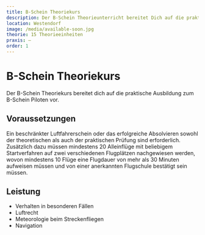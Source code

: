 ```yaml
---
title: B-Schein Theoriekurs
description: Der B-Schein Theorieunterricht bereitet Dich auf die praktische Ausbildung zum B-Schein Piloten vor. Es werden die Fächer Verhalten in besonderen Fällen, Luftrecht, Meteorologie beim Streckenfliegen und Navigation besprochen.
location: Westendorf
image: /media/available-soon.jpg
theorie: 15 Theorieeinheiten
praxis: –
order: 1
---
```


# B-Schein Theoriekurs

Der B-Schein Theoriekurs bereitet dich auf die praktische Ausbildung zum B-Schein Piloten vor.

## Voraussetzungen

Ein beschränkter Luftfahrerschein oder das erfolgreiche Absolvieren sowohl der theoretischen als auch der praktischen Prüfung sind erforderlich. Zusätzlich dazu müssen mindestens 20 Alleinflüge mit beliebigem Startverfahren auf zwei verschiedenen Flugplätzen nachgewiesen werden, wovon mindestens 10 Flüge eine Flugdauer von mehr als 30 Minuten aufweisen müssen und von einer anerkannten Flugschule bestätigt sein müssen.
## Leistung

* Verhalten in besonderen Fällen
* Luftrecht
* Meteorologie beim Streckenfliegen
* Navigation
